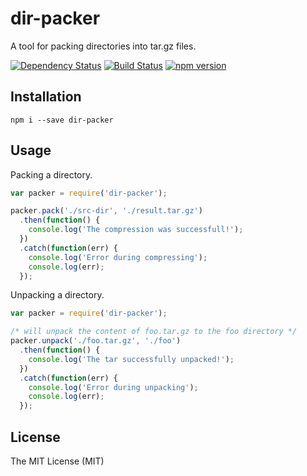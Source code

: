 # dir-packer

A tool for packing directories into tar.gz files.

[![Dependency Status](https://david-dm.org/zkochan/dir-packer/status.svg?style=flat)](https://david-dm.org/zkochan/dir-packer)
[![Build Status](http://img.shields.io/travis/zkochan/dir-packer.svg?style=flat)](https://travis-ci.org/zkochan/dir-packer)
[![npm version](https://badge.fury.io/js/dir-packer.svg)](http://badge.fury.io/js/dir-packer)


## Installation

```
npm i --save dir-packer
```


## Usage

Packing a directory.

```js
var packer = require('dir-packer');

packer.pack('./src-dir', './result.tar.gz')
  .then(function() {
    console.log('The compression was successfull!');
  })
  .catch(function(err) {
    console.log('Error during compressing');
    console.log(err);
  });
```

Unpacking a directory.

```js
var packer = require('dir-packer');

/* will unpack the content of foo.tar.gz to the foo directory */
packer.unpack('./foo.tar.gz', './foo')
  .then(function() {
    console.log('The tar successfully unpacked!');
  })
  .catch(function(err) {
    console.log('Error during unpacking');
    console.log(err);
  });
```


## License

The MIT License (MIT)

